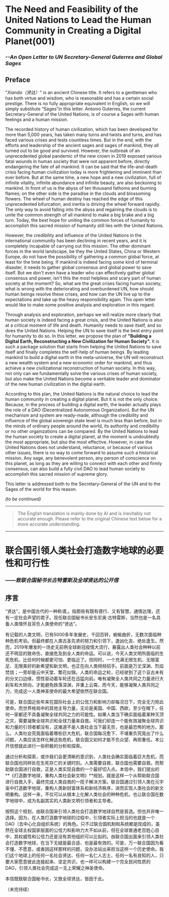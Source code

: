 # **The Need and Feasibility of the United Nations to Lead the Human Community in Creating a Digital Planet(001)**

### *--An Open Letter to UN Secretary-General Guterres and Global Sages*

 

## **Preface**

 

"*Xianda（贤达）*" is an ancient Chinese title. It refers to a gentleman who has both virtue and wisdom, who is reasonable and has a certain social prestige. There is no fully appropriate equivalent in English, so we will simply substitute “Sages”in this letter. Antonio Guterres, the current Secretary-General of the United Nations, is of course a Sages with human feelings and a human mission.

 

The recorded history of human civilization, which has been developed for more than 5,000 years, has taken many turns and twists and turns, and has faced various crises and tests countless times. But in the end, with the efforts and leadership of the ancient sages and sages of mankind, they all turned out to be good and survived. However, the outbreak of an unprecedented global pandemic of the new crown in 2019 exposed various fatal wounds in human society that were not apparent before, directly endangering the fate of all mankind. It can be said that the life-and-death crisis facing human civilization today is more frightening and imminent than ever before. But at the same time, a new hope and a new civilization, full of infinite vitality, infinite abundance and infinite beauty, are also beckoning to mankind. In front of us is the abyss of ten thousand fathoms and burning flames; on the other side is the paradise in the clouds and blossoming flowers. The wheel of human destiny has reached the edge of this unprecedented bifurcation, and inertia is driving the wheel forward rapidly. The only way to avoid falling into the abyss and regaining the clouds is to unite the common strength of all mankind to make a big brake and a big turn. Today, the best hope for uniting the common forces of humanity to accomplish this sacred mission of humanity still lies with the United Nations.

 

However, the credibility and influence of the United Nations in the international community has been declining in recent years, and it is completely incapable of carrying out this mission. The other dominant forces in the world landscape, be they the United States, China or Western Europe, do not have the possibility of gathering a common global force, at least for the time being. If mankind is indeed facing some kind of terminal disaster, it needs to gather global consensus and global power to save itself. But we don't even have a leader who can effectively gather global consensus and power, isn't this the most helpless and scary part of human society at the moment? So, what are the great crises facing human society, what is wrong with the deteriorating and overburdened UN, how should human beings resolve these crises, and how can the UN live up to the expectations and take up the heavy responsibility again. This open letter would like to make some positive analysis and exploration in this regard.

 

Through analysis and exploration, perhaps we will realize more clearly that human society is indeed facing a great crisis, and the United Nations is also at a critical moment of life and death. Humanity needs to save itself, and so does the United Nations. Helping the UN to save itself is the best entry point for humanity to do so. In this letter, we propose the plan of **"Building a Digital Earth, Reconstructing a New Civilization for Human Society".** It is such a package solution that starts from helping the United Nations to save itself and finally completes the self-help of human beings. By leading mankind to build a digital earth in the meta-universe, the UN will reconstruct a new wealth system and a new economic order for mankind, and thus achieve a new civilizational reconstruction of human society. In this way, not only can we fundamentally solve the various crises of human society, but also make the United Nations become a veritable leader and dominator of the new human civilization in the digital earth.

 

According to this plan, the United Nations is the natural choice to lead the human community in creating a digital planet. But it is not the only choice. Because, in the process of building a digital earth, the leader actually plays the role of a DAO (Decentralized Autonomous Organization). But the UN mechanism and system are ready-made, although the credibility and influence of the global sovereign state level is much less than before, but in the minds of ordinary people around the world, its authority and credibility or no other organizations can be compared. By the United Nations to lead the human society to create a digital planet, at the moment is undoubtedly the most appropriate, but also the most effective. However, in case the United Nations does not understand, reluctance, or because of various other issues, there is no way to come forward to assume such a historical mission. Any sage, any benevolent person, any person of conscience on this planet, as long as they are willing to connect with each other and firmly consensus, can also build a fully civil DAO to lead human society to accomplish this sacred mission of supreme glory.

This letter is addressed both to the Secretary-General of the UN and to the Sages of the world for this reason.

 

*(to be continued)*


----


> The English translation is mainly done by AI and is inevitably not accurate enough. Please refer to the original Chinese text below for a more accurate understanding.


----

  


# **联合国引领人类社会打造数字地球的必要性和可行性**

### *——致联合国秘书长古特雷斯及全球贤达的公开信*

 

## **序言**

 

“贤达”，是中国古代的一种称谓,。指那些有既有德行、又有智慧，通情达理，还有一定社会声望的君子。现任联合国秘书长安东尼奥·古特雷斯，当然也是一名具备人类情怀且背负人类使命的“贤达”。

有记载的人类文明，已有5000多年发展史，千回百转，蜿蜒曲折，无数次面临种种危机考验。但最终都在人类古圣先贤的努力和引领下，逢凶化吉、绝处逢生。然而，2019年爆发的一场史无前例全球新冠疫情大流行，暴露出人类社会种种以前还不明显的致命伤，直接危及到全人类的命运。可以说，今天人类文明所面临的生死危机，比任何时候都更可怕、更临近了。但同时，一个充满无限生机、无限富足、无限美好的新希望和新文明，也正在向人类频频招手。前面是万丈深渊、烈焰焚烧；一旁却是云中天堂、繁花似锦。人类的命运之轮，已经驶到了这个亘古未有的分叉口边缘，惯性驱动着车轮还在迅猛向前。唯有凝聚全人类共同之力量进行大刹车和大转向，才能避免跌落深渊，并重上云霄。而今天，能够凝聚人类共同之力，完成这一人类神圣使命的最大希望依然在联合国。

可是，联合国近些年来在国际社会上的公信力和影响力却每况日下，完全无力担此使命。而世界格局中的其他主导力量，无论是美国、中国、西欧，至少在眼下，任何一家都还不具备凝聚全球共同之力的可能性。如果人类当下确实面临着某种灭顶之灾，需要凝聚全球共识和全球力量来自救。可我们却连一个能有效凝聚全球共识和力量的引领者都没有，这难道不是人类社会当下最无奈，也是最恐怖的地方。那么，人类社会究竟面临着哪些巨大危机，联合国每况愈下、不堪重负究竟出了什么问题，人类应该怎样化解这些危机，联合国又如何才能不负众望、再担重任。本公开信想就此进行一些积极的分析和探索。

通过分析和探索，或许我们会更清晰的意识到，人类社会确实面临着巨大危机，而联合国也同样处在生死存亡的关键时刻。人类需要自救，联合国也需要自救。而帮助联合国进行自救，正是人类实现自救的一个最好切入点。本信中，我们提出的**《打造数字地球，重构人类社会新文明》**规划。就是这样一个从帮助联合国进行自救入手，最终完成人类自救的一揽子解决方案。联合国通过引领人类在元宇宙中打造数字地球，重构人类新财富体系和新经济秩序，进而实现人类社会的新文明重构。这样一来，不仅可以从根本上化解人类社会的种种危机，也让联合国在数字地球中，成为名副其实的人类新文明引领者和主导者。

按照这个规划，由联合国来引领人类社会打造数字地球自然是首选。但也并非唯一选择。因为，在人类打造数字地球的过程中，引领者实际上担当的也就是一个DAO（去中心化自组织系统）的角色。只不过联合国机制和系统都是现成的，虽然在全球主权国家层面的公信力和影响力大不如从前，但在全球普通老百姓心目中，其权威性和公信力还是没有其他组织可以比拟的。由联合国出面来引领人类社会打造数字地球，在当下无疑是最合适、也是最有效的。可是，万一联合国因为看不懂、不愿意，或者因这样那样的问题，没办法站出来担当这样一个历史使命。我们这个地球上的任何一名社会贤达、任何一名仁人志士、任何一名有良知的人，只要大家愿意彼此连接起来、坚定共识，也一样可以构建一个完全民间性质的DAO，引领人类社会完成这一无上荣耀之神圣使命。

本信既致联合国秘书长，又致全球贤达，皆因于此。



（未完待续）